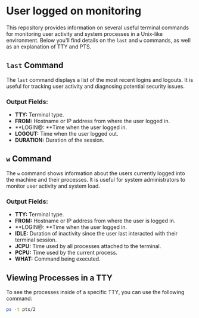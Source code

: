 # User logged on monitoring

This repository provides information on several useful terminal commands for monitoring user activity and system processes in a Unix-like environment. Below you'll find details on the `last` and `w` commands, as well as an explanation of TTY and PTS.

## `last` Command

The `last` command displays a list of the most recent logins and logouts. It is useful for tracking user activity and diagnosing potential security issues.

### Output Fields:

- **TTY:** Terminal type.
- **FROM:** Hostname or IP address from where the user logged in.
- **LOGIN@: **Time when the user logged in.
- **LOGOUT:** Time when the user logged out.
- **DURATION:** Duration of the session.

## `w` Command

The `w` command shows information about the users currently logged into the machine and their processes. It is useful for system administrators to monitor user activity and system load.

### Output Fields:

- **TTY:** Terminal type.
- **FROM:** Hostname or IP address from where the user is logged in.
- **LOGIN@: **Time when the user logged in.
- **IDLE:** Duration of inactivity since the user last interacted with their terminal session.
- **JCPU:** Time used by all processes attached to the terminal.
- **PCPU:** Time used by the current process.
- **WHAT:** Command being executed.

## Viewing Processes in a TTY

To see the processes inside of a specific TTY, you can use the following command:

```bash
ps -t pts/2
